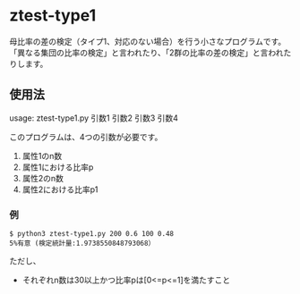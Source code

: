 # ztest-type1
母比率の差の検定（タイプ1、対応のない場合）を行う小さなプログラムです。
「異なる集団の比率の検定」と言われたり、「2群の比率の差の検定」と言われたりします。

## 使用法
usage: ztest-type1.py 引数1 引数2 引数3 引数4

このプログラムは、4つの引数が必要です。  
 1. 属性1のn数
 1. 属性1における比率p
 1. 属性2のn数
 1. 属性2における比率p1

### 例  
~~~
$ python3 ztest-type1.py 200 0.6 100 0.48
5%有意 (検定統計量:1.9738550848793068）
~~~

ただし、
 - それぞれn数は30以上かつ比率pは[0<=p<=1]を満たすこと
